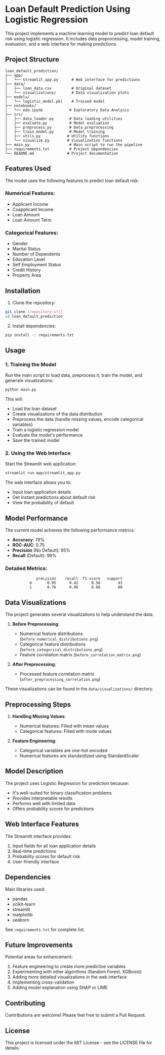 # Loan Default Prediction Using Logistic Regression

This project implements a machine learning model to predict loan default risk using logistic regression. It includes data preprocessing, model training, evaluation, and a web interface for making predictions.

## Project Structure

```
loan_default_prediction/
├── app/
│   └── streamlit_app.py      # Web interface for predictions
├── data/
│   ├── loan_data.csv         # Original dataset
│   └── visualizations/       # Data visualization plots
├── models/
│   └── logistic_model.pkl    # Trained model
├── notebooks/
│   └── eda.ipynb            # Exploratory Data Analysis
├── src/
│   ├── data_loader.py       # Data loading utilities
│   ├── evaluate.py          # Model evaluation
│   ├── preprocess.py        # Data preprocessing
│   ├── train_model.py       # Model training
│   ├── utils.py            # Utility functions
│   └── visualize.py        # Visualization functions
├── main.py                  # Main script to run the pipeline
├── requirements.txt         # Project dependencies
└── README.md               # Project documentation
```

## Features Used

The model uses the following features to predict loan default risk:

### Numerical Features:
- Applicant Income
- Coapplicant Income
- Loan Amount
- Loan Amount Term

### Categorical Features:
- Gender
- Marital Status
- Number of Dependents
- Education Level
- Self Employment Status
- Credit History
- Property Area

## Installation

1. Clone the repository:
```bash
git clone [repository-url]
cd loan_default_prediction
```

2. Install dependencies:
```bash
pip install -r requirements.txt
```

## Usage

### 1. Training the Model

Run the main script to load data, preprocess it, train the model, and generate visualizations:

```bash
python main.py
```

This will:
- Load the loan dataset
- Create visualizations of the data distribution
- Preprocess the data (handle missing values, encode categorical variables)
- Train a logistic regression model
- Evaluate the model's performance
- Save the trained model

### 2. Using the Web Interface

Start the Streamlit web application:

```bash
streamlit run app/streamlit_app.py
```

The web interface allows you to:
- Input loan application details
- Get instant predictions about default risk
- View the probability of default

## Model Performance

The current model achieves the following performance metrics:

- **Accuracy**: 79%
- **ROC-AUC**: 0.75
- **Precision** (No Default): 95%
- **Recall** (Default): 99%

### Detailed Metrics:
```
              precision    recall  f1-score   support
           0       0.95      0.42      0.58        43
           1       0.76      0.99      0.86        80
```

## Data Visualizations

The project generates several visualizations to help understand the data:

1. **Before Preprocessing**:
   - Numerical feature distributions (`before_numerical_distributions.png`)
   - Categorical feature distributions (`before_categorical_distributions.png`)
   - Feature correlation matrix (`before_correlation_matrix.png`)

2. **After Preprocessing**:
   - Processed feature correlation matrix (`after_preprocessing_correlation.png`)

These visualizations can be found in the `data/visualizations/` directory.

## Preprocessing Steps

1. **Handling Missing Values**:
   - Numerical features: Filled with mean values
   - Categorical features: Filled with mode values

2. **Feature Engineering**:
   - Categorical variables are one-hot encoded
   - Numerical features are standardized using StandardScaler

## Model Description

The project uses Logistic Regression for prediction because:
- It's well-suited for binary classification problems
- Provides interpretable results
- Performs well with limited data
- Offers probability scores for predictions

## Web Interface Features

The Streamlit interface provides:
1. Input fields for all loan application details
2. Real-time predictions
3. Probability scores for default risk
4. User-friendly interface

## Dependencies

Main libraries used:
- pandas
- scikit-learn
- streamlit
- matplotlib
- seaborn

See `requirements.txt` for complete list.

## Future Improvements

Potential areas for enhancement:
1. Feature engineering to create more predictive variables
2. Experimenting with other algorithms (Random Forest, XGBoost)
3. Adding more detailed visualizations in the web interface
4. Implementing cross-validation
5. Adding model explanation using SHAP or LIME

## Contributing

Contributions are welcome! Please feel free to submit a Pull Request.

## License

This project is licensed under the MIT License - see the LICENSE file for details.
